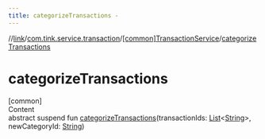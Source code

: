 ```yaml
---
title: categorizeTransactions -
---
```

//[link](../../index.md)/[com.tink.service.transaction](../index.md)/[[common]TransactionService](index.md)/[categorizeTransactions](categorize-transactions.md)



# categorizeTransactions  
[common]  
Content  
abstract suspend fun [categorizeTransactions](categorize-transactions.md)(transactionIds: [List](https://kotlinlang.org/api/latest/jvm/stdlib/kotlin.collections/-list/index.html)<[String](https://kotlinlang.org/api/latest/jvm/stdlib/kotlin/-string/index.html)>, newCategoryId: [String](https://kotlinlang.org/api/latest/jvm/stdlib/kotlin/-string/index.html))  




